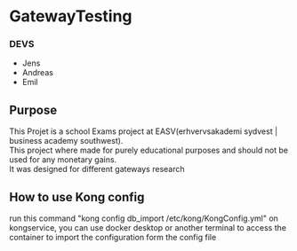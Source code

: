 ﻿# GatewayTesting
### DEVS
* Jens
* Andreas
* Emil

## Purpose
This Projet is a school Exams project at EASV(erhvervsakademi sydvest | business academy southwest). \
This project where made for purely educational purposes and should not be used for any monetary gains. \
It was designed for different gateways research

## How to use Kong config
run this command "kong config db_import /etc/kong/KongConfig.yml" on kongservice, you can use docker desktop or another terminal to access the container to import the configuration form the config file